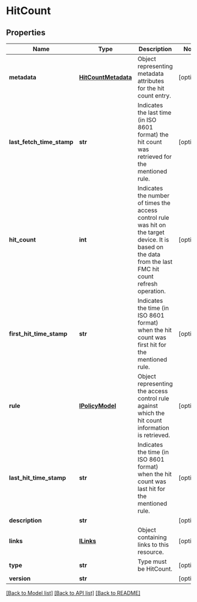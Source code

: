# HitCount

## Properties
Name | Type | Description | Notes
------------ | ------------- | ------------- | -------------
**metadata** | [**HitCountMetadata**](HitCountMetadata.md) | Object representing metadata attributes for the hit count entry. | [optional] 
**last_fetch_time_stamp** | **str** | Indicates the last time (in ISO 8601 format) the hit count was retrieved for the mentioned rule. | [optional] 
**hit_count** | **int** | Indicates the number of times the access control rule was hit on the target device. It is based on the data from the last FMC hit count refresh operation. | [optional] 
**first_hit_time_stamp** | **str** | Indicates the time (in ISO 8601 format) when the hit count was first hit for the mentioned rule. | [optional] 
**rule** | [**IPolicyModel**](IPolicyModel.md) | Object representing the access control rule against which the hit count information is retrieved. | [optional] 
**last_hit_time_stamp** | **str** | Indicates the time (in ISO 8601 format) when the hit count was last hit for the mentioned rule. | [optional] 
**description** | **str** |  | [optional] 
**links** | [**ILinks**](ILinks.md) | Object containing links to this resource. | [optional] 
**type** | **str** | Type must be HitCount. | [optional] 
**version** | **str** |  | [optional] 

[[Back to Model list]](../README.md#documentation-for-models) [[Back to API list]](../README.md#documentation-for-api-endpoints) [[Back to README]](../README.md)


